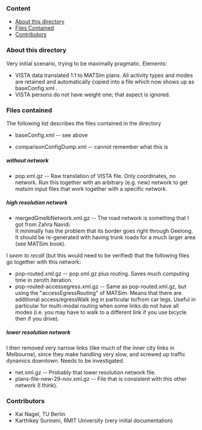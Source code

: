 ### Content

* [About this directory](#about-this-directory)
* [Files Contained](#files-contained)
* [Contributors](#contributors)


### About this directory

Very initial scenario, trying to be maximally pragmatic.  Elements:
* VISTA data translated 1:1 to MATSim plans.  All activity types 
and modes are retained and automatically copied into a file which
now shows up as baseConfig.xml .
* VISTA persons do not have weight one; that aspect is ignored. 

### Files contained

The following list describes the files contained in the directory

* baseConfig.xml -- see above

* comparisonConfigDump.xml -- cannot remember what this is

##### without network

* pop.xml.gz -- Raw translation of VISTA file.  Only coordinates, no network.  Run
this together with an arbitrary (e.g. new) network to get matsim input files that
work together with a specific network.

##### high resolution network

* mergedGmelbNetwork.xml.gz -- 
The road network is something that I got from Zahra Navidi.  
It minimally has the problem that its border goes right through
Geelong.  It should be re-generated with having trunk roads for
a much larger area (see MATSim book).

I _seem to recall_ (but this would need to be verified) that the following files go
together with this network:

* pop-routed.xml.gz -- pop.xml.gz plus routing.  Saves
much computing time in zeroth iteration.
* pop-routed-accessegress.xml.gz -- Same as 
pop-routed.xml.gz, but using the "accessEgressRouting" of 
MATSim.  Means that there are additional access/egressWalk
leg in particular to/from car legs.  Useful in particular for
multi-modal routing when some links do not have all
modes (i.e. you may have to walk to a different link if you
use bicycle then if you drive).

##### lower resolution network

I then removed very narrow links (like much
of the inner city links in Melbourne), since they make
handling very slow, and screwed up traffic dynamics downtown.
Needs to be investigated.

* net.xml.gz -- Probably that lower resolution network file.
* plans-file-new-29-nov.xml.gz -- File that is consistent with this other network (I think).

### Contributors

* Kai Nagel, TU Berlin
* Karthikey Surineni, RMIT University (very initial documentation)




